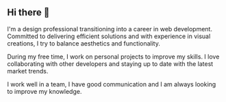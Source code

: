 ## Hi there 👋

I'm a design professional transitioning into a career in web development. Committed to delivering efficient solutions and with experience in visual creations, I try to balance aesthetics and functionality.

During my free time, I work on personal projects to improve my skills. I love collaborating with other developers and staying up to date with the latest market trends.

I work well in a team, I have good communication and I am always looking to improve my knowledge.
<!--
**willianfurtadodesousa/willianfurtadodesousa** is a ✨ _special_ ✨ repository because its `README.md` (this file) appears on your GitHub profile.

Here are some ideas to get you started:

- 🔭 I’m currently working on ...
- 🌱 I’m currently learning ...
- 👯 I’m looking to collaborate on ...
- 🤔 I’m looking for help with ...
- 💬 Ask me about ...
- 📫 How to reach me: ...
- 😄 Pronouns: ...
- ⚡ Fun fact: ...
-->
